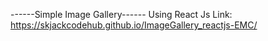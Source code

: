 ------Simple Image Gallery------
Using React Js
Link: https://skjackcodehub.github.io/ImageGallery_reactjs-EMC/
